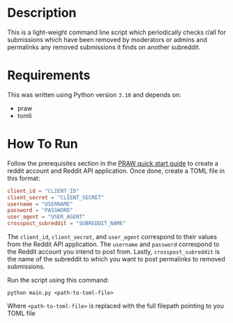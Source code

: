 # Description
This is a light-weight command line script which periodically checks r/all for submissions which have been removed by
moderators or admins and permalinks any removed submissions it finds on another subreddit.

# Requirements
This was written using Python version `3.10` and depends on:
* praw
* tomli

# How To Run
Follow the prerequisites section in the
[PRAW quick start guide](https://praw.readthedocs.io/en/latest/getting_started/quick_start.html) to create a reddit
account and Reddit API application. Once done, create a TOML file in this format:
```toml
client_id = "CLIENT_ID"
client_secret = "CLIENT_SECRET"
username = "USERNAME"
password = "PASSWORD"
user_agent = "USER_AGENT"
crosspost_subreddit = "SUBREDDIT_NAME"
```
The `client_id`, `client_secret`, and `user_agent` correspond to their values from the Reddit API application. The
`username` and `password` correspond to the Reddit account you intend to post from. Lastly, `crosspost_subreddit` is the
name of the subreddit to which you want to post permalinks to removed submissions.

Run the script using this command:
```
python main.py <path-to-toml-file>
```
Where `<path-to-toml-file>` is replaced with the full filepath pointing to you TOML file